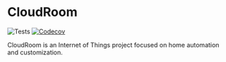 # CloudRoom

![Tests](https://github.com/GabrielBG99/cloudroom/workflows/CI/badge.svg)
[![Codecov](https://codecov.io/gh/GabrielBG99/cloudroom/branch/main/graph/badge.svg)](https://codecov.io/gh/GabrielBG99/cloudroom)

CloudRoom is an Internet of Things project focused on home automation and customization.
